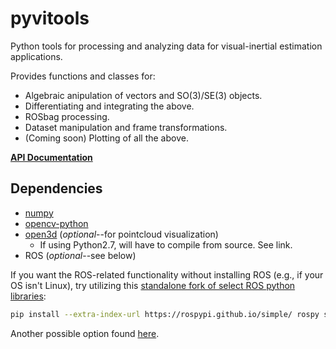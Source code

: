 # pyvitools

Python tools for processing and analyzing data for visual-inertial estimation applications.

Provides functions and classes for:

- Algebraic anipulation of vectors and SO(3)/SE(3) objects.
- Differentiating and integrating the above.
- ROSbag processing.
- Dataset manipulation and frame transformations.
- (Coming soon) Plotting of all the above.

**[API Documentation](https://goromal.github.io/pyvitools/)**

## Dependencies

- [numpy](https://numpy.org/)
- [opencv-python](https://pypi.org/project/opencv-python/)
- [open3d](http://www.open3d.org/docs/release/getting_started.html) (*optional*--for pointcloud visualization)
  - If using Python2.7, will have to compile from source. See link.
- ROS (*optional*--see below)

If you want the ROS-related functionality without installing ROS (e.g., if your OS isn't Linux), try utilizing this [standalone fork of select ROS python libraries](https://github.com/rospypi/simple):

```bash
pip install --extra-index-url https://rospypi.github.io/simple/ rospy std-msgs geometry-msgs sensor-msgs nav-msgs cv-bridge rosbag roslz4
```

Another possible option found [here](https://discourse.ros.org/t/experimental-python-package-index-for-ros/10366/2).

